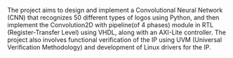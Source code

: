 The project aims to design and implement a Convolutional Neural Network (CNN) that recognizes 50 different types of logos using Python, and then implement the Convolution2D with pipeline(of 4 phases) module in RTL (Register-Transfer Level) using VHDL, along with an AXI-Lite controller. The project also involves functional verification of the IP using UVM (Universal Verification Methodology) and development of Linux drivers for the IP.
